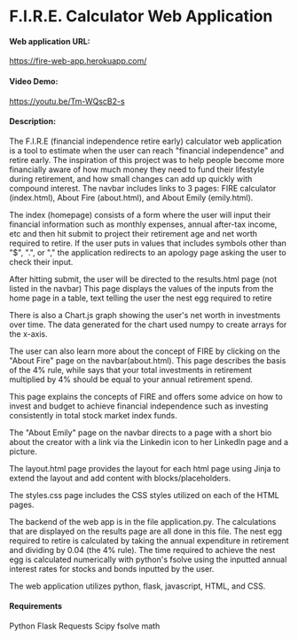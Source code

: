 # F.I.R.E. Calculator Web Application

#### Web application URL:

https://fire-web-app.herokuapp.com/

#### Video Demo:

https://youtu.be/Tm-WQscB2-s

#### Description:

The F.I.R.E (financial independence retire early) calculator web application is a tool to estimate when the user can reach "financial independence" and retire early.
The inspiration of this project was to help people become more financially aware of how much money they need to fund their lifestyle during retirement, and how small changes can add up quickly with compound interest.
The navbar includes links to 3 pages: FIRE calculator (index.html), About Fire (about.html), and About Emily (emily.html).

The index (homepage) consists of a form where the user will input their financial information such as monthly expenses, annual after-tax income, etc and then hit submit to project their retirement age and net worth required to retire. If the user puts in values that includes symbols other than "$", ".", or "," the application redirects to an apology page asking the user to check their input.

After hitting submit, the user will be directed to the results.html page (not listed in the navbar) This page displays the values of the inputs from the home page in a table, text telling the user the nest egg required to retire

There is also a Chart.js graph showing the user's net worth in investments over time. The data generated for the chart used numpy to create arrays for the x-axis.

The user can also learn more about the concept of FIRE by clicking on the "About Fire" page on the navbar(about.html). This page describes the basis of the 4% rule, while says that your total investments in retirement multiplied by 4% should be equal to your annual retirement spend.

This page explains the concepts of FIRE and offers some advice on how to invest and budget to achieve financial independence such as investing consistently in total stock market index funds.

The "About Emily" page on the navbar directs to a page with a short bio about the creator with a link via the Linkedin icon to her LinkedIn page and a picture.

The layout.html page provides the layout for each html page using Jinja to extend the layout and add content with blocks/placeholders.

The styles.css page includes the CSS styles utilized on each of the HTML pages.

The backend of the web app is in the file application.py. The calculations that are displayed on the results page are all done in this file. The nest egg required to retire is calculated by taking the annual expenditure in retirement and dividing by 0.04 (the 4% rule).
The time required to achieve the nest egg is calculated numerically with python's fsolve using the inputted annual interest rates for stocks and bonds inputted by the user.

The web application utilizes python, flask, javascript, HTML, and CSS.

#### Requirements
Python
Flask
Requests
Scipy fsolve
math



